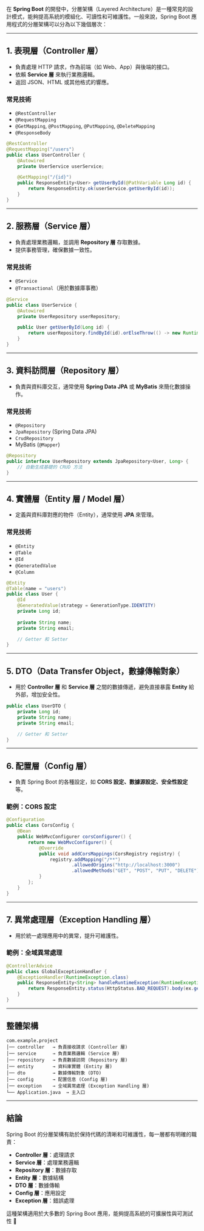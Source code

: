 在 **Spring Boot** 的開發中，分層架構（Layered Architecture）是一種常見的設計模式，能夠提高系統的模組化、可讀性和可維護性。一般來說，Spring Boot 應用程式的分層架構可以分為以下幾個層次：

---

## **1. 表現層（Controller 層）**
- 負責處理 HTTP 請求，作為前端（如 Web、App）與後端的接口。
- 依賴 **Service 層** 來執行業務邏輯。
- 返回 JSON、HTML 或其他格式的響應。

### **常見技術**
- `@RestController`
- `@RequestMapping`
- `@GetMapping`, `@PostMapping`, `@PutMapping`, `@DeleteMapping`
- `@ResponseBody`

```java
@RestController
@RequestMapping("/users")
public class UserController {
    @Autowired
    private UserService userService;

    @GetMapping("/{id}")
    public ResponseEntity<User> getUserById(@PathVariable Long id) {
        return ResponseEntity.ok(userService.getUserById(id));
    }
}
```

---

## **2. 服務層（Service 層）**
- 負責處理業務邏輯，並調用 **Repository 層** 存取數據。
- 提供事務管理，確保數據一致性。

### **常見技術**
- `@Service`
- `@Transactional`（用於數據庫事務）

```java
@Service
public class UserService {
    @Autowired
    private UserRepository userRepository;

    public User getUserById(Long id) {
        return userRepository.findById(id).orElseThrow(() -> new RuntimeException("User not found"));
    }
}
```

---

## **3. 資料訪問層（Repository 層）**
- 負責與資料庫交互，通常使用 **Spring Data JPA** 或 **MyBatis** 來簡化數據操作。

### **常見技術**
- `@Repository`
- `JpaRepository` (Spring Data JPA)
- `CrudRepository`
- MyBatis (`@Mapper`)

```java
@Repository
public interface UserRepository extends JpaRepository<User, Long> {
    // 自動生成基礎的 CRUD 方法
}
```

---

## **4. 實體層（Entity 層 / Model 層）**
- 定義與資料庫對應的物件（Entity），通常使用 **JPA** 來管理。

### **常見技術**
- `@Entity`
- `@Table`
- `@Id`
- `@GeneratedValue`
- `@Column`

```java
@Entity
@Table(name = "users")
public class User {
    @Id
    @GeneratedValue(strategy = GenerationType.IDENTITY)
    private Long id;
    
    private String name;
    private String email;

    // Getter 和 Setter
}
```

---

## **5. DTO（Data Transfer Object，數據傳輸對象）**
- 用於 **Controller 層** 和 **Service 層** 之間的數據傳遞，避免直接暴露 **Entity** 給外部，增加安全性。

```java
public class UserDTO {
    private Long id;
    private String name;
    private String email;

    // Getter 和 Setter
}
```

---

## **6. 配置層（Config 層）**
- 負責 Spring Boot 的各種設定，如 **CORS 設定、數據源設定、安全性設定** 等。

### **範例：CORS 設定**
```java
@Configuration
public class CorsConfig {
    @Bean
    public WebMvcConfigurer corsConfigurer() {
        return new WebMvcConfigurer() {
            @Override
            public void addCorsMappings(CorsRegistry registry) {
                registry.addMapping("/**")
                        .allowedOrigins("http://localhost:3000")
                        .allowedMethods("GET", "POST", "PUT", "DELETE");
            }
        };
    }
}
```

---

## **7. 異常處理層（Exception Handling 層）**
- 用於統一處理應用中的異常，提升可維護性。

### **範例：全域異常處理**
```java
@ControllerAdvice
public class GlobalExceptionHandler {
    @ExceptionHandler(RuntimeException.class)
    public ResponseEntity<String> handleRuntimeException(RuntimeException ex) {
        return ResponseEntity.status(HttpStatus.BAD_REQUEST).body(ex.getMessage());
    }
}
```

---

## **整體架構**
```
com.example.project
│── controller   → 負責接收請求 (Controller 層)
│── service      → 負責業務邏輯 (Service 層)
│── repository   → 負責數據訪問 (Repository 層)
│── entity       → 資料庫實體 (Entity 層)
│── dto          → 數據傳輸對象 (DTO)
│── config       → 配置信息 (Config 層)
│── exception    → 全域異常處理 (Exception Handling 層)
└── Application.java  → 主入口
```

---

## **結論**
Spring Boot 的分層架構有助於保持代碼的清晰和可維護性，每一層都有明確的職責：
- **Controller 層**：處理請求
- **Service 層**：處理業務邏輯
- **Repository 層**：數據存取
- **Entity 層**：數據結構
- **DTO 層**：數據傳輸
- **Config 層**：應用設定
- **Exception 層**：錯誤處理

這種架構適用於大多數的 Spring Boot 應用，能夠提高系統的可擴展性與可測試性 🚀